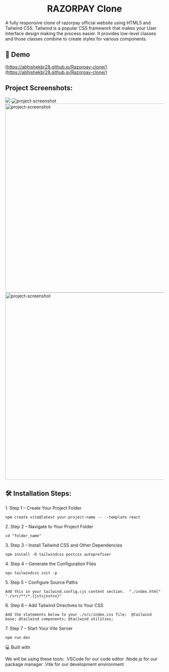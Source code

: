 <h1 align="center" id="title">RAZORPAY Clone</h1>

<p id="description">A fully responsive clone of razorpay official website using HTML5 and Tailwind CSS. Tailwind is a popular CSS framework that makes your User Interface design making the process easier. It provides low-level classes and those classes combine to create styles for various components.</p>

<h2>🚀 Demo</h2>

[https://abhishekbr28.github.io/Razorpay-clone/](https://abhishekbr28.github.io/Razorpay-clone/)

<h2>Project Screenshots:</h2>

<img src="https://user-images.githubusercontent.com/93610420/232774609-7b457c86-aa20-44a6-abc0-87a68e407dd3.png">

<img src="https://user-images.githubusercontent.com/93610420/232774661-292214b5-7db8-49b1-aabc-2d7fcdbf93c4.png" alt="project-screenshot"  >

<img src="https://user-images.githubusercontent.com/93610420/232774700-cbb4e7bd-3fe5-4dcd-95d6-00990798a39d.png" alt="project-screenshot" width="1333px" height="600px/">

<img src="https://user-images.githubusercontent.com/93610420/232774730-6a5ca281-6173-46c1-8983-e557a1e497c1.png" alt="project-screenshot" width="1323px" height="594px/">

<h2>🛠️ Installation Steps:</h2>

<p>1. Step 1 – Create Your Project Folder</p>

```
npm create vite@latest your-project-name -- --template react
```

<p>2. Step 2 – Navigate to Your Project Folder</p>

```
cd "folder_name"
```

<p>3. Step 3 – Install Tailwind CSS and Other Dependencies</p>

```
npm install -D tailwindcss postcss autoprefixer
```

<p>4. Step 4 – Generate the Configuration Files</p>

```
npx tailwindcss init -p
```

<p>5. Step 5 – Configure Source Paths</p>

```
Add this in your tailwind.config.cjs content section.  "./index.html"   "./src/**/*.{jstsjsxtsx}"
```

<p>6. Step 6 – Add Tailwind Directives to Your CSS</p>

```
Add the statements below to your ./src/index.css file:  @tailwind base; @tailwind components; @tailwind utilities;
```

<p>7. Step 7 – Start Your Vite Server</p>

```
npm run dev
```


💻 Built with


We will be using these tools:
.VSCode for our code editor
.Node.js for our package manager
.Vite for our development environment
